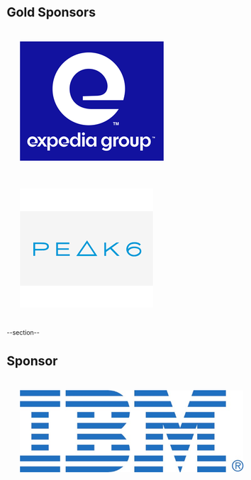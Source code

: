 <!-- Gold Level Sponsors

	 Leave Expedia in until 2020-06-25 
	 Leave Peak6 in until 2019-08-06
-->

# Gold Sponsors

<img src="images/expedia.png" style="border:none; box-shadow:none; margin: 30px; background:white;"/>
<img src="images/peak6-centered.png" style="border:none; box-shadow:none; margin: 30px; background:none;"/>

--section--

<!-- Sponsor for this event, change as needed -->

# Sponsor

<img src="images/ibm.jpg" style="border:none; box-shadow:none; margin: 30px; background:white;"/>



